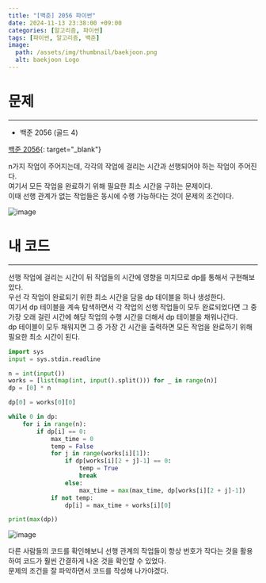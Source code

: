 ```yaml
---
title: "[백준] 2056 파이썬"
date: 2024-11-13 23:38:00 +09:00
categories: [알고리즘, 파이썬]
tags: [파이썬, 알고리즘, 백준]
image:
  path: /assets/img/thumbnail/baekjoon.png
  alt: baekjoon Logo
---
```

# 문제
---
- 백준 2056 (골드 4)

[백준 2056](https://www.acmicpc.net/problem/2056){: target="_blank"}

n가지 작업이 주어지는데, 각각의 작업에 걸리는 시간과 선행되어야 하는 작업이 주어진다.   
여기서 모든 작업을 완료하기 위해 필요한 최소 시간을 구하는 문제이다.   
이때 선행 관계가 없는 작업들은 동시에 수행 가능하다는 것이 문제의 조건이다.   

![image](https://github.com/user-attachments/assets/25dc1cfc-db66-414d-977a-067118ad2fb0)

# 내 코드
---
선행 작업에 걸리는 시간이 뒤 작업들의 시간에 영향을 미치므로 dp를 통해서 구현해보았다.   
우선 각 작업이 완료되기 위한 최소 시간을 담을 dp 테이블을 하나 생성한다.   
여기서 dp 테이블을 계속 탐색하면서 각 작업의 선행 작업들이 모두 완료되었다면 그 중 가장 오래 걸린 시간에 해당 작업의 수행 시간을 더해서 dp 테이블을 채워나간다.   
dp 테이블이 모두 채워지면 그 중 가장 긴 시간을 출력하면 모든 작업을 완료하기 위해 필요한 최소 시간이 된다.   

```python
import sys
input = sys.stdin.readline

n = int(input())
works = [list(map(int, input().split())) for _ in range(n)]
dp = [0] * n

dp[0] = works[0][0]

while 0 in dp:
    for i in range(n):
        if dp[i] == 0:
            max_time = 0
            temp = False
            for j in range(works[i][1]):
                if dp[works[i][2 + j]-1] == 0:
                    temp = True
                    break
                else:
                    max_time = max(max_time, dp[works[i][2 + j]-1])
            if not temp:
                dp[i] = max_time + works[i][0]

print(max(dp))
```

![image](https://github.com/user-attachments/assets/1deeec9a-ee57-465d-b46e-58745d224645)

다른 사람들의 코드를 확인해보니 선행 관계의 작업들이 항상 번호가 작다는 것을 활용하여 코드가 훨씬 간결하게 나온 것을 확인할 수 있었다.   
문제의 조건을 잘 파악하면서 코드를 작성해 나가야겠다.   
